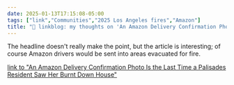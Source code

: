 ```yaml
---
date: 2025-01-13T17:15:08-05:00
tags: ["link","Communities","2025 Los Angeles fires","Amazon"]
title: "🔗 linkblog: my thoughts on 'An Amazon Delivery Confirmation Photo Is the Last Time a Palisades Resident Saw Her Burnt Down House'"
---
```

The headline doesn't really make the point, but the article is interesting; of course Amazon drivers would be sent into areas evacuated for fire.

[link to "An Amazon Delivery Confirmation Photo Is the Last Time a Palisades Resident Saw Her Burnt Down House"](https://www.404media.co/an-amazon-delivery-confirmation-is-the-last-photo-a-palisades-resident-has-of-her-burnt-down-house/)